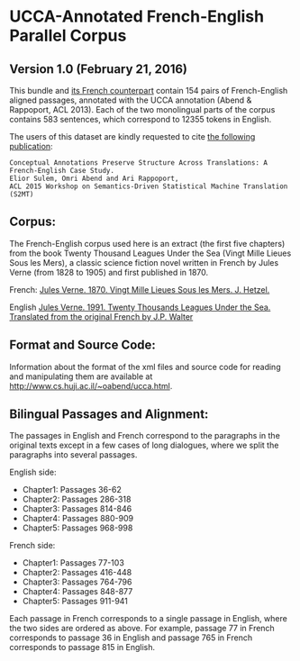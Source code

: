 UCCA-Annotated French-English Parallel Corpus
=============================================
Version 1.0 (February 21, 2016)
-------------------------------

This bundle and [its French counterpart](https://github.com/UniversalConceptualCognitiveAnnotation/UCCA_French-20K)
contain 154 pairs of French-English aligned passages, annotated
with the UCCA annotation (Abend & Rappoport, ACL 2013).
Each of the two monolingual parts of the corpus contains 583 sentences,
which correspond to 12355 tokens in English.


The users of this dataset are kindly requested to cite [the following publication](http://www.aclweb.org/anthology/W15-3502):

    Conceptual Annotations Preserve Structure Across Translations: A French-English Case Study.
    Elior Sulem, Omri Abend and Ari Rappoport,
    ACL 2015 Workshop on Semantics-Driven Statistical Machine Translation (S2MT)


Corpus:
-------
The French-English corpus used here is an extract (the first five chapters) from the book 
Twenty Thousand Leagues Under the Sea (Vingt Mille Lieues Sous les Mers),
a classic science fiction novel written in French by Jules Verne (from 1828 to 1905) 
and first published in 1870.

French:
[Jules Verne. 1870. Vingt Mille Lieues Sous les Mers. J. Hetzel.](http://fr.wikisource.org/wiki/Vingt_mille_lieues_sous_les_mers)

English
[Jules Verne. 1991. Twenty Thousands Leagues Under the Sea. Translated from the original French by J.P. Walter](http://jv.gilead.org.il/fpwalter)


Format and Source Code:
----------------------

Information about the format of the xml files and source code for reading and manipulating them are
available at http://www.cs.huji.ac.il/~oabend/ucca.html.


Bilingual Passages and Alignment:
--------------------------------
 
The passages in English and French correspond to the paragraphs in the original texts except in a few cases of long dialogues, 
where we split the paragraphs into several passages.

English side:
* Chapter1: Passages 36-62 
* Chapter2: Passages 286-318 
* Chapter3: Passages 814-846 
* Chapter4: Passages 880-909 
* Chapter5: Passages 968-998 
          
French side:
* Chapter1: Passages 77-103 
* Chapter2: Passages 416-448
* Chapter3: Passages 764-796 
* Chapter4: Passages 848-877
* Chapter5: Passages 911-941

Each passage in French corresponds to a single passage in English, where the two sides are ordered as above.
For example, passage 77 in French corresponds to passage 36 in English and passage 765 in French 
corresponds to passage 815 in English.



